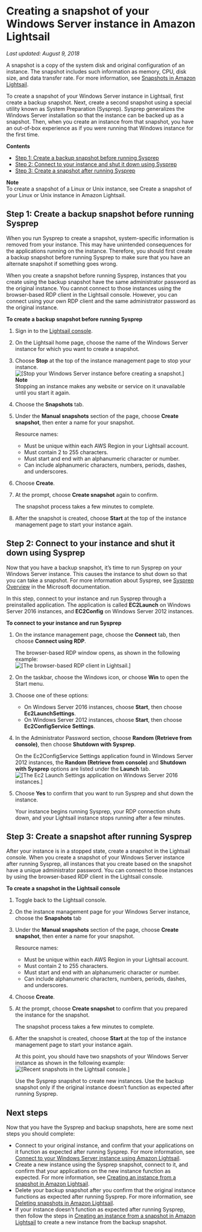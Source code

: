 # Creating a snapshot of your Windows Server instance in Amazon Lightsail<a name="prepare-windows-based-instance-and-create-snapshot"></a>

 *Last updated: August 9, 2018* 

A snapshot is a copy of the system disk and original configuration of an instance\. The snapshot includes such information as memory, CPU, disk size, and data transfer rate\. For more information, see [Snapshots in Amazon Lightsail](understanding-instance-snapshots-in-amazon-lightsail.md)\.

To create a snapshot of your Windows Server instance in Lightsail, first create a backup snapshot\. Next, create a second snapshot using a special utility known as System Preparation \(Sysprep\)\. Sysprep generalizes the Windows Server installation so that the instance can be backed up as a snapshot\. Then, when you create an instance from that snapshot, you have an out\-of\-box experience as if you were running that Windows instance for the first time\.

**Contents**
+ [Step 1: Create a backup snapshot before running Sysprep](#lightsail-create-a-backup-snapshot)
+ [Step 2: Connect to your instance and shut it down using Sysprep](#lightsail-connect-and-shutdown-instance-using-sysprep)
+ [Step 3: Create a snapshot after running Sysprep](#lightsail-create-snapshot-after-running-sysprep)

**Note**  
To create a snapshot of a Linux or Unix instance, see Create a snapshot of your Linux or Unix instance in Amazon Lightsail\.

## Step 1: Create a backup snapshot before running Sysprep<a name="lightsail-create-a-backup-snapshot"></a>

When you run Sysprep to create a snapshot, system\-specific information is removed from your instance\. This may have unintended consequences for the applications running on the instance\. Therefore, you should first create a backup snapshot before running Sysprep to make sure that you have an alternate snapshot if something goes wrong\.

When you create a snapshot before running Sysprep, instances that you create using the backup snapshot have the same administrator password as the original instance\. You cannot connect to those instances using the browser\-based RDP client in the Lightsail console\. However, you can connect using your own RDP client and the same administrator password as the original instance\. 

**To create a backup snapshot before running Sysprep**

1. Sign in to the [Lightsail console](https://lightsail.aws.amazon.com/)\.

1. On the Lightsail home page, choose the name of the Windows Server instance for which you want to create a snapshot\.

1. Choose **Stop** at the top of the instance management page to stop your instance\.  
![\[Stop your Windows Server instance before creating a snapshot.\]](https://d9yljz1nd5001.cloudfront.net/en_us/aa4810f664dabff907209ee92babaa14/images/amazon-lightsail-stop-a-windows-instance.png)
**Note**  
Stopping an instance makes any website or service on it unavailable until you start it again\.

1. Choose the **Snapshots** tab\.

1. Under the **Manual snapshots** section of the page, choose **Create snapshot**, then enter a name for your snapshot\.

   Resource names:
   + Must be unique within each AWS Region in your Lightsail account\.
   + Must contain 2 to 255 characters\.
   + Must start and end with an alphanumeric character or number\.
   + Can include alphanumeric characters, numbers, periods, dashes, and underscores\.

1. Choose **Create**\.

1. At the prompt, choose **Create snapshot** again to confirm\.

   The snapshot process takes a few minutes to complete\.

1. After the snapshot is created, choose **Start** at the top of the instance management page to start your instance again\.

## Step 2: Connect to your instance and shut it down using Sysprep<a name="lightsail-connect-and-shutdown-instance-using-sysprep"></a>

Now that you have a backup snapshot, it’s time to run Sysprep on your Windows Server instance\. This causes the instance to shut down so that you can take a snapshot\. For more information about Sysprep, see [Sysprep Overview](https://docs.microsoft.com/en-us/windows-hardware/manufacture/desktop/sysprep--system-preparation--overview) in the Microsoft documentation\.

In this step, connect to your instance and run Sysprep through a preinstalled application\. The application is called **EC2Launch** on Windows Server 2016 instances, and **EC2Config** on Windows Server 2012 instances\.

**To connect to your instance and run Sysprep**

1. On the instance management page, choose the **Connect** tab, then choose **Connect using RDP**\.

   The browser\-based RDP window opens, as shown in the following example:  
![\[The browser-based RDP client in Lightsail.\]](https://d9yljz1nd5001.cloudfront.net/en_us/aa4810f664dabff907209ee92babaa14/images/amazon-lightsail-web-based-rdp-client.png)

1. On the taskbar, choose the Windows icon, or choose **Win** to open the Start menu\.

1. Choose one of these options:
   + On Windows Server 2016 instances, choose **Start**, then choose **Ec2LaunchSettings**\.
   + On Windows Server 2012 instances, choose **Start**, then choose **Ec2ConfigService Settings**\.

1. In the Administrator Password section, choose **Random \(Retrieve from console\)**, then choose **Shutdown with Sysprep**\.

   On the Ec2ConfigService Settings application found in Windows Server 2012 instances, the **Random \(Retrieve from console\)** and **Shutdown with Sysprep** options are listed under the **Launch** tab\.  
![\[The Ec2 Launch Settings application on Windows Server 2016 instances.\]](https://d9yljz1nd5001.cloudfront.net/en_us/aa4810f664dabff907209ee92babaa14/images/amazon-lightsail-ec2launchsettings.png)

1. Choose **Yes** to confirm that you want to run Sysprep and shut down the instance\.

   Your instance begins running Sysprep, your RDP connection shuts down, and your Lightsail instance stops running after a few minutes\.

## Step 3: Create a snapshot after running Sysprep<a name="lightsail-create-snapshot-after-running-sysprep"></a>

After your instance is in a stopped state, create a snapshot in the Lightsail console\. When you create a snapshot of your Windows Server instance after running Sysprep, all instances that you create based on the snapshot have a unique administrator password\. You can connect to those instances by using the browser\-based RDP client in the Lightsail console\.

**To create a snapshot in the Lightsail console**

1. Toggle back to the Lightsail console\.

1. On the instance management page for your Windows Server instance, choose the **Snapshots** tab

1. Under the **Manual snapshots** section of the page, choose **Create snapshot**, then enter a name for your snapshot\.

   Resource names:
   + Must be unique within each AWS Region in your Lightsail account\.
   + Must contain 2 to 255 characters\.
   + Must start and end with an alphanumeric character or number\.
   + Can include alphanumeric characters, numbers, periods, dashes, and underscores\.

1. Choose **Create**\.

1. At the prompt, choose **Create snapshot** to confirm that you prepared the instance for the snapshot\.

   The snapshot process takes a few minutes to complete\.

1. After the snapshot is created, choose **Start** at the top of the instance management page to start your instance again\.

   At this point, you should have two snapshots of your Windows Server instance as shown in the following example:  
![\[Recent snapshots in the Lightsail console.\]](https://d9yljz1nd5001.cloudfront.net/en_us/aa4810f664dabff907209ee92babaa14/images/amazon-lightsail-recent-windows-snapshots.png)

   Use the Sysprep snapshot to create new instances\. Use the backup snapshot only if the original instance doesn’t function as expected after running Sysprep\.

## Next steps<a name="windows-snapshot-next-steps"></a>

Now that you have the Sysprep and backup snapshots, here are some next steps you should complete:
+ Connect to your original instance, and confirm that your applications on it function as expected after running Sysprep\. For more information, see [Connect to your Windows Server instance using Amazon Lightsail](connect-to-your-windows-based-instance-using-amazon-lightsail.md)\.
+ Create a new instance using the Sysprep snapshot, connect to it, and confirm that your applications on the new instance function as expected\. For more information, see [Creating an instance from a snapshot in Amazon Lightsail](lightsail-how-to-create-instance-from-snapshot.md)\.
+ Delete your backup snapshot after you confirm that the original instance functions as expected after running Sysprep\. For more information, see [Deleting snapshots in Amazon Lightsail](amazon-lightsail-deleting-snapshots.md)\.
+ If your instance doesn't function as expected after running Sysprep, then follow the steps in [Creating an instance from a snapshot in Amazon Lightsail](lightsail-how-to-create-instance-from-snapshot.md) to create a new instance from the backup snapshot\.
